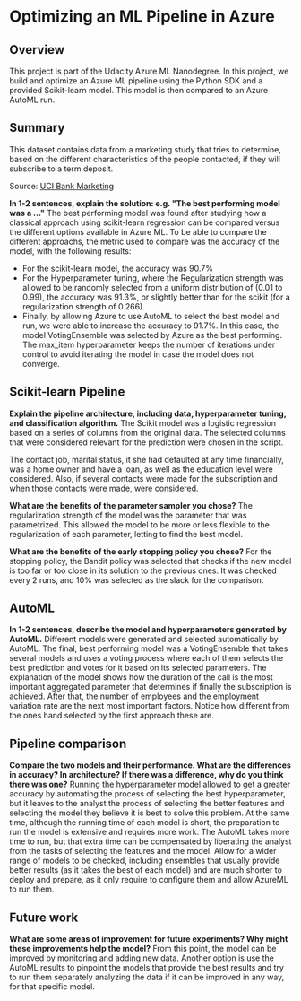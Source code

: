 # Optimizing an ML Pipeline in Azure

## Overview
This project is part of the Udacity Azure ML Nanodegree.
In this project, we build and optimize an Azure ML pipeline using the Python SDK and a provided Scikit-learn model.
This model is then compared to an Azure AutoML run.

## Summary
This dataset contains data  from a marketing study that tries to determine, based on the different characteristics of the people contacted, if they will subscribe to a term deposit.

Source: [UCI Bank Marketing](https://archive.ics.uci.edu/ml/datasets/Bank%2BMarketing)

**In 1-2 sentences, explain the solution: e.g. "The best performing model was a ..."**
The best performing model was found after studying how a classical approach using scikit-learn regression can be compared versus the different options available in Azure ML. 
To be able to compare the different approachs, the metric used to compare was the accuracy of the model, with the following results:
 - For the scikit-learn model, the accuracy was 90.7%
 - For the Hyperparameter tuning, where the Regularization strength was allowed to be randomly selected from a uniform distribution of (0.01 to 0.99), the accuracy was 91.3%, or slightly better than for the scikit (for a regularization strength of 0.266).
 - Finally, by allowing Azure to use AutoML to select the best model and run, we were able to increase the accuracy to 91.7%. In this case, the model VotingEnsemble was selected by Azure as the best performing.
The max_item hyperparameter keeps the number of iterations under control to avoid iterating the model in case the model does not converge. 

## Scikit-learn Pipeline
**Explain the pipeline architecture, including data, hyperparameter tuning, and classification algorithm.**
The Scikit model was a logistic regression based on a series of columns from the original data. The selected columns that were considered relevant for the prediction were chosen in the script. 

The contact job, marital status, it she had defaulted at any time financially, was a home owner and have a loan, as well as the education level were considered. Also, if several contacts were made for the subscription and when those contacts were made, were considered.

**What are the benefits of the parameter sampler you chose?**
The regularization strength of the model was the parameter that was parametrized. This allowed the model to be more or less flexible to the regularization of each parameter, letting to find the best model.

**What are the benefits of the early stopping policy you chose?**
For the stopping policy, the Bandit policy was selected that checks if the new model is too far or too close in its solution to the previous ones. It was checked every 2 runs, and 10% was selected as the slack for the comparison.

## AutoML
**In 1-2 sentences, describe the model and hyperparameters generated by AutoML.**
Different models were generated and selected automatically by AutoML. The final, best performing model was a VotingEnsemble that takes several models and uses a voting process where each of them selects the best prediction and votes for it based on its selected parameters. The explanation of the model shows how the duration of the call is the most important aggregated parameter that determines if finally the subscription is achieved. After that, the number of employees and the employment variation rate are the next most important factors. Notice how different from the ones hand selected by the first approach these are.

## Pipeline comparison
**Compare the two models and their performance. What are the differences in accuracy? In architecture? If there was a difference, why do you think there was one?**
Running the hyperparameter model allowed to get a greater accuracy by automating the process of selecting the best hyperparameter, but it leaves to the analyst the process of selecting the better features and selecting the model they believe it is best to solve this problem. At the same time, although the running time of each model is short, the preparation to run the model is extensive and requires more work.
The AutoML takes more time to run, but that extra time can be compensated by liberating the analyst from the tasks of selecting the features and the model. Allow for a wider range of models to be checked, including ensembles that usually provide better results (as it takes the best of each model) and are much shorter to deploy and prepare, as it only require to configure them and allow AzureML to run them.

## Future work
**What are some areas of improvement for future experiments? Why might these improvements help the model?**
From this point, the model can be improved by monitoring and adding new data. Another option is use the AutoML results to pinpoint the models that provide the best results and try to run them separately analyzing the data if it can be improved in any way, for that specific model. 

